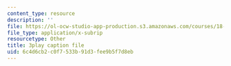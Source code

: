 ```yaml
---
content_type: resource
description: ''
file: https://ol-ocw-studio-app-production.s3.amazonaws.com/courses/18-03-differential-equations-spring-2010/6c4d6cb2c0f7533b91d3fee9b5f7d8eb_3ejfkMHr_DE.vtt
file_type: application/x-subrip
resourcetype: Other
title: 3play caption file
uid: 6c4d6cb2-c0f7-533b-91d3-fee9b5f7d8eb
---
```

